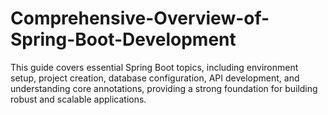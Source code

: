 # Comprehensive-Overview-of-Spring-Boot-Development
This guide covers essential Spring Boot topics, including environment setup, project creation, database configuration, API development, and understanding core annotations, providing a strong foundation for building robust and scalable applications.
